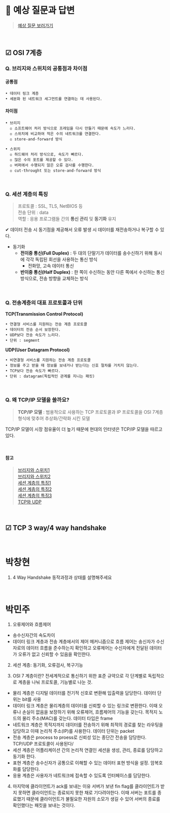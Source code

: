 # 📌 예상 질문과 답변
> [예상 질문 보러가기](https://github.com/algoTeam3/Computer_Science/blob/main/Network%20%26%20Web/OSI-7_Tcp-3way-4way/readme.md)

<br>

## ☑ OSI 7계층

### Q. 브리지와 스위치의 공통점과 차이점

#### 공통점

    • 데이터 링크 계층
    • 세분화 된 네트워크 세그먼트를 연결하는 데 사용된다.

#### 차이점

    • 브리지
      ◽ 소프트웨어 처리 방식으로 프레임을 다시 만들기 때문에 속도가 느리다.
      ◽ 스위치에 비교하여 적은 수의 네트워크를 연결한다.
      ◽ store-and-forward 방식

    • 스위치
      ◽ 하드웨어 처리 방식으로, 속도가 빠르다.
      ◽ 많은 수의 포트를 제공할 수 있다.
      ◽ 버퍼에서 수행되지 않은 오류 검사를 수행한다.
      ◽ cut-throught 또는 store-and-forward 방식

<br>

### Q. 세션 계층의 특징

> 프로토콜 : SSL, TLS, NetBIOS 등  
> 전송 단위 : data  
> 역할 : 응용 프로그램들 간의 **통신 관리** 및 **동기화** 유지

✔ 데이터 전송 시 동기점을 제공해서 오류 발생 시 데이터를 재전송하거나 복구할 수 있다.

- 동기화
  - **전이중 통신(Full Duplex)** : 두 대의 단말기가 데이터를 송수신하기 위해 동시에 각각 독립된 회선을 사용하는 통신 방식
    - 전화망, 고속 데이터 통신
  - **반이중 통신(Half Duplex)** : 한 쪽이 수신하는 동안 다른 쪽에서 수신하는 통신 방식으로, 전송 방향을 교체하는 방식

<br>

### Q. 전송계층의 대표 프로토콜과 단위

**TCP(Transmission Control Protocol)**

    • 연결형 서비스를 지원하는 전송 계층 프로토콜
    • 데이터의 전송 순서 보장한다.
    • UDP보다 전송 속도가 느리다.
    • 단위 : segment

**UDP(User Datagram Protocol)**

    • 비연결형 서비스를 지원하는 전송 계층 프로토콜
    • 정보를 주고 받을 때 정보를 보내거나 받는다는 신호 절차를 거치지 않는다.
    • TCP보다 전송 속도가 빠르다.
    • 단위 : datagram(독립적인 관계를 지니는 패킷)

<br>

### Q. 왜 TCP/IP 모델을 쓸까요?

> **TCP/IP 모델** : 범용적으로 사용하는 TCP 프로토콜과 IP 프로토콜을 OSI 7계층 형식에 맞추어 추상화/간략화 시킨 모델

TCP/IP 모델이 시장 점유율이 더 높기 때문에 현대의 인터넷은 TCP/IP 모델을 따르고 있다.

<br>

#### 참고

> [브리지와 스위치1](https://letitkang.tistory.com/95)  
> [브리지와 스위치2](https://ko.gadget-info.com/difference-between-bridge)  
> [세션 계층의 특징1](https://wiseworld.tistory.com/55)  
> [세션 계층의 특징2](https://dev-mystory.tistory.com/100)  
> [세션 계층의 특징3](https://onecoin-life.com/19)  
> [TCP와 UDP](https://choseongho93.tistory.com/3)


<br>

## ☑ TCP 3 way/4 way handshake

<br>

# 박창현

1. 4 Way Handshake 동작과정과 상태를 설명해주세요


<br>

# 박민주

1. 오류제어와 흐름제어
- 송수신자간의 속도차이
- 데이터 링크 계층과 전송 계층에서의 제어 메커니즘으로 흐름 제어는 송신자가 수신자로의 데이터 흐름을 준수하는지 확인하고 오류제어는 수신자에게 전달된 데이터가 오류가 없고 신뢰할 수 있음을 확인한다.

2. 세션 계층: 동기화, 오류검사, 복구기능

3. OSI 7 계층이란?
전세계적으로 통신하기 위한 표준 규약으로 각 단계별로 독립적으로 계층을 나눠 프로토콜, 기능별로 나눈 것.
- 물리 계층은 디지털 데이터를 전기적 신호로 변환해 입출력을 담당한다. 데이터 단위는 bit를 사용
- 데이터 링크 계층은 물리계층의 데이터를 신뢰할 수 있는 링크로 변환한다. 이때 오류나 손실이 없음을 보장하기 위해 오류제어, 흐름제어의 기능을 갖는다. 목적지 노드의 물리 주소(MAC)를 갖는다. 데이터 타입은 frame
- 네트워크 계층은 목적지까지 데이터를 전송하기 위해 최적의 경로를 찾는 라우팅을 담당하고 이때 논리적 주소(IP)를 사용한다. 데이터 단위는 packet
- 전송 계층은 process to proess로 신뢰성 있는 종단간 전송을 담당한다. TCP/UDP 프로토콜이 사용된다/
- 세션 계층은 어플리케이션 간의 논리적 연결인 세션을 생성, 관리, 종료를 담당하고 동기화 한다.
- 표현 계층은 송수신자가 공통으로 이해할 수 있는 데이터 표현 방식을 설정. 암복호화를 담당한다.
- 응용 계층은 사용자가 네트워크에 접속할 수 있도록 인터페이스를 담당한다.

4. 마지막에 클라이언트가 ack를 보내는 이유
서버가 보낸 fin flag를 클라이언트가 받지 못하면 클라이언트는 종료되지 못한 채로 기다려야한다. 이때 서버는 포트를 종료했기 때문에 클라이언트가 불필요한 자원의 소모가 생길 수 있어 서버의 종료를 확인했다는 패킷을 보내는 것이다.
